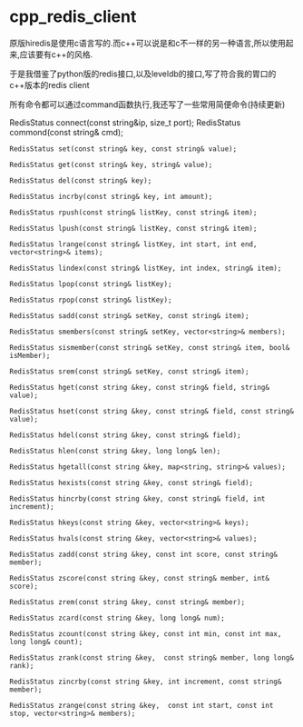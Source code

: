 # cpp_redis_client

原版hiredis是使用c语言写的.而c++可以说是和c不一样的另一种语言,所以使用起来,应该要有c++的风格.

于是我借鉴了python版的redis接口,以及leveldb的接口,写了符合我的胃口的c++版本的redis client

所有命令都可以通过command函数执行,我还写了一些常用简便命令(持续更新)

RedisStatus connect(const string&ip, size_t port);
    RedisStatus commond(const string& cmd);

    RedisStatus set(const string& key, const string& value);
    
    RedisStatus get(const string& key, string& value);
    
    RedisStatus del(const string& key);
    
    RedisStatus incrby(const string& key, int amount);

    RedisStatus rpush(const string& listKey, const string& item);
    
    RedisStatus lpush(const string& listKey, const string& item);
    
    RedisStatus lrange(const string& listKey, int start, int end, vector<string>& items);
    
    RedisStatus lindex(const string& listKey, int index, string& item);
    
    RedisStatus lpop(const string& listKey);
    
    RedisStatus rpop(const string& listKey);

    RedisStatus sadd(const string& setKey, const string& item);
    
    RedisStatus smembers(const string& setKey, vector<string>& members);
    
    RedisStatus sismember(const string& setKey, const string& item, bool& isMember);
    
    RedisStatus srem(const string& setKey, const string& item);

    RedisStatus hget(const string &key, const string& field, string& value);
    
    RedisStatus hset(const string &key, const string& field, const string& value);
    
    RedisStatus hdel(const string &key, const string& field);
    
    RedisStatus hlen(const string &key, long long& len);
    
    RedisStatus hgetall(const string &key, map<string, string>& values);
    
    RedisStatus hexists(const string &key, const string& field);
    
    RedisStatus hincrby(const string &key, const string& field, int increment);
    
    RedisStatus hkeys(const string &key, vector<string>& keys);
    
    RedisStatus hvals(const string &key, vector<string>& values);

    RedisStatus zadd(const string &key, const int score, const string& member);
    
    RedisStatus zscore(const string &key, const string& member, int& score);
    
    RedisStatus zrem(const string &key, const string& member);
    
    RedisStatus zcard(const string &key, long long& num);
    
    RedisStatus zcount(const string &key, const int min, const int max, long long& count);
    
    RedisStatus zrank(const string &key,  const string& member, long long& rank);
    
    RedisStatus zincrby(const string &key, int increment, const string& member);
    
    RedisStatus zrange(const string &key,  const int start, const int stop, vector<string>& members);
